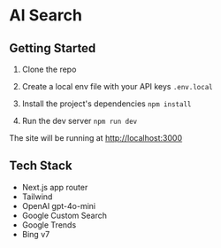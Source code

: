 <h1>AI Search</h1>

## Getting Started

1. Clone the repo

2. Create a local env file with your API keys `.env.local`

3. Install the project's dependencies `npm install`

4. Run the dev server `npm run dev`

The site will be running at <http://localhost:3000>

## Tech Stack

- Next.js app router
- Tailwind
- OpenAI gpt-4o-mini
- Google Custom Search
- Google Trends
- Bing v7
